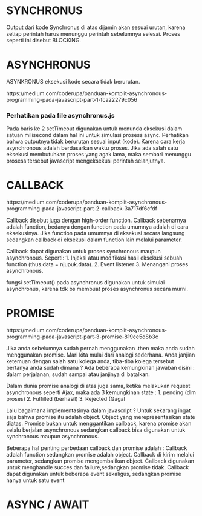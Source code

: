 <h1>SYNCHRONUS</h1>
<p>Output dari kode Synchronus di atas dijamin akan sesuai urutan, karena setiap perintah harus menunggu perintah sebelumnya selesai. Proses seperti ini disebut BLOCKING.</p>

<h1>ASYNCHRONUS</h1>
<p>ASYNKRONUS eksekusi kode secara tidak berurutan.</p>
<p>https://medium.com/coderupa/panduan-komplit-asynchronous-programming-pada-javascript-part-1-fca22279c056</p>

<h3>Perhatikan pada file asynchronus.js</h3>
<p>Pada baris ke 2 setTimeout digunakan untuk menunda eksekusi dalam satuan milisecond dalam hal ini untuk simulasi prosess async.
Perhatikan bahwa outputnya tidak berurutan sesuai input (kode). Karena cara kerja asynchronous adalah berdasarkan waktu proses. Jika ada salah satu eksekusi membutuhkan proses yang agak lama, maka sembari menunggu prosess tersebut javascript mengeksekusi perintah selanjutnya.</p>

<h1>CALLBACK</h1>
<p>https://medium.com/coderupa/panduan-komplit-asynchronous-programming-pada-javascript-part-2-callback-3a717df6cfdf</p>
<p>Callback disebut juga dengan high-order function. Callback sebenarnya adalah function, bedanya dengan function pada umumnya adalah di cara eksekusinya. Jika function pada umumnya di eksekusi secara langsung sedangkan callback di eksekusi dalam function lain melalui parameter.</p>
<p>Callback dapat digunakan untuk proses synchronous maupun asynchronous. Seperti: 1. Injeksi atau modifikasi hasil eksekusi sebuah function (thus.data = njupuk.data). 2. Event listener 3. Menangani proses asynchronous.</p>
<p>fungsi setTimeout() pada asynchronus digunakan untuk simulai asynchronus, karena tdk bs membuat proses asynchronus secara murni.</p>

<h1>PROMISE</h1>
<p>https://medium.com/coderupa/panduan-komplit-asynchronous-programming-pada-javascript-part-3-promise-819ce5d8b3c</p>
<p>Jika anda sebelumnya sudah pernah menggunakan .then maka anda sudah menggunakan promise. Mari kita mulai dari analogi sederhana. Anda janjian ketemuan dengan salah satu kolega anda, tiba-tiba kolega tersebut bertanya anda sudah dimana ? Ada beberapa kemungkinan jawaban disini : dalam perjalanan, sudah sampai atau janjinya di batalkan.</p>
<p>Dalam dunia promise analogi di atas juga sama, ketika melakukan request asynchronous seperti Ajax, maka ada 3 kemungkinan state : 1. pending (dlm proses) 2. Fulfilled (berhasil) 3. Rejected (Gagal</p>
<p>Lalu bagaimana implementasinya dalam javascript ? Untuk sekarang ingat saja bahwa promise itu adalah object. Object yang merepresentasikan state diatas. Promise bukan untuk menggantikan callback, karena promise akan selalu berjalan asynchronous sedangkan callback bisa digunakan untuk synchronous maupun asynchronous.</p>
<p>Beberapa hal penting perbedaan callback dan promise adalah :
Callback adalah function sedangkan promise adalah object. Callback di kirim melalui parameter, sedangkan promise mengembalikan object. Callback digunakan untuk menghandle succes dan failure,sedangkan promise tidak. Callback dapat digunakan untuk beberapa event sekaligus, sedangkan promise hanya untuk satu event</p>

<h1>ASYNC / AWAIT</h1>
<p></p>
<p></p>
<p></p>
<p></p>